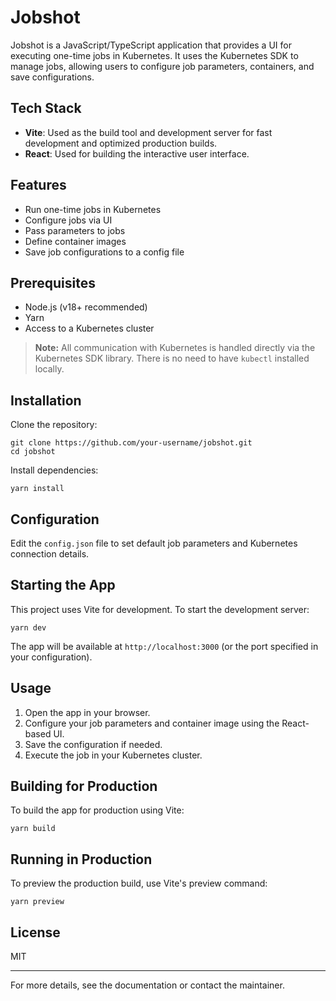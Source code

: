 # Jobshot

Jobshot is a JavaScript/TypeScript application that provides a UI for executing one-time jobs in Kubernetes. It uses the Kubernetes SDK to manage jobs, allowing users to configure job parameters, containers, and save configurations.

## Tech Stack

- **Vite**: Used as the build tool and development server for fast development and optimized production builds.
- **React**: Used for building the interactive user interface.

## Features

- Run one-time jobs in Kubernetes
- Configure jobs via UI
- Pass parameters to jobs
- Define container images
- Save job configurations to a config file

## Prerequisites

- Node.js (v18+ recommended)
- Yarn
- Access to a Kubernetes cluster

> **Note:** All communication with Kubernetes is handled directly via the Kubernetes SDK library. There is no need to have `kubectl` installed locally.

## Installation

Clone the repository:

```
git clone https://github.com/your-username/jobshot.git
cd jobshot
```

Install dependencies:

```
yarn install
```

## Configuration

Edit the `config.json` file to set default job parameters and Kubernetes connection details.

## Starting the App

This project uses Vite for development. To start the development server:

```
yarn dev
```

The app will be available at `http://localhost:3000` (or the port specified in your configuration).

## Usage

1. Open the app in your browser.
2. Configure your job parameters and container image using the React-based UI.
3. Save the configuration if needed.
4. Execute the job in your Kubernetes cluster.

## Building for Production

To build the app for production using Vite:

```
yarn build
```

## Running in Production

To preview the production build, use Vite's preview command:

```
yarn preview
```

## License

MIT

---

For more details, see the documentation or contact the maintainer.
